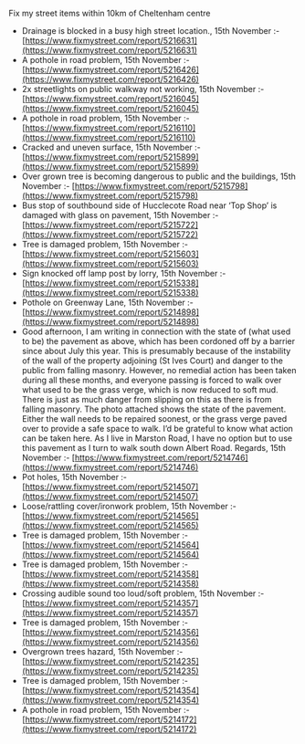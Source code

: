 Fix my street items within 10km of Cheltenham centre

<!-- fix_marker starts -->

- Drainage is blocked in a busy high street location., 15th November :- [https://www.fixmystreet.com/report/5216631](https://www.fixmystreet.com/report/5216631)
- A pothole in road problem, 15th November :- [https://www.fixmystreet.com/report/5216426](https://www.fixmystreet.com/report/5216426)
- 2x streetlights on public walkway not working, 15th November :- [https://www.fixmystreet.com/report/5216045](https://www.fixmystreet.com/report/5216045)
- A pothole in road problem, 15th November :- [https://www.fixmystreet.com/report/5216110](https://www.fixmystreet.com/report/5216110)
- Cracked and uneven surface, 15th November :- [https://www.fixmystreet.com/report/5215899](https://www.fixmystreet.com/report/5215899)
- Over grown tree is becoming dangerous to public and the buildings, 15th November :- [https://www.fixmystreet.com/report/5215798](https://www.fixmystreet.com/report/5215798)
- Bus stop of southbound side of Hucclecote Road near ‘Top Shop’ is damaged with glass on pavement, 15th November :- [https://www.fixmystreet.com/report/5215722](https://www.fixmystreet.com/report/5215722)
- Tree is damaged problem, 15th November :- [https://www.fixmystreet.com/report/5215603](https://www.fixmystreet.com/report/5215603)
- Sign knocked off lamp post by lorry, 15th November :- [https://www.fixmystreet.com/report/5215338](https://www.fixmystreet.com/report/5215338)
- Pothole on Greenway Lane, 15th November :- [https://www.fixmystreet.com/report/5214898](https://www.fixmystreet.com/report/5214898)
- Good afternoon, I am writing in connection with the state of (what used to be) the pavement as above, which has been cordoned off by a barrier since about July this year. This is presumably because of the instability of the wall of the property adjoining (St Ives Court) and danger to the public from falling masonry. However, no remedial action has been taken during all these months, and everyone passing is forced to walk over what used to be the grass verge, which is now reduced to soft mud. There is just as much danger from slipping on this as there is from falling masonry. The photo attached shows the state of the pavement. Either the wall needs to be repaired soonest, or the grass verge paved over to provide a safe space to walk. I’d be grateful to know what action can be taken here. As I live in Marston Road, I have no option but to use this pavement as I turn to walk south down Albert Road. Regards, 15th November :- [https://www.fixmystreet.com/report/5214746](https://www.fixmystreet.com/report/5214746)
- Pot holes, 15th November :- [https://www.fixmystreet.com/report/5214507](https://www.fixmystreet.com/report/5214507)
- Loose/rattling cover/ironwork problem, 15th November :- [https://www.fixmystreet.com/report/5214565](https://www.fixmystreet.com/report/5214565)
- Tree is damaged problem, 15th November :- [https://www.fixmystreet.com/report/5214564](https://www.fixmystreet.com/report/5214564)
- Tree is damaged problem, 15th November :- [https://www.fixmystreet.com/report/5214358](https://www.fixmystreet.com/report/5214358)
- Crossing audible sound too loud/soft problem, 15th November :- [https://www.fixmystreet.com/report/5214357](https://www.fixmystreet.com/report/5214357)
- Tree is damaged problem, 15th November :- [https://www.fixmystreet.com/report/5214356](https://www.fixmystreet.com/report/5214356)
- Overgrown trees hazard, 15th November :- [https://www.fixmystreet.com/report/5214235](https://www.fixmystreet.com/report/5214235)
- Tree is damaged problem, 15th November :- [https://www.fixmystreet.com/report/5214354](https://www.fixmystreet.com/report/5214354)
- A pothole in road problem, 15th November :- [https://www.fixmystreet.com/report/5214172](https://www.fixmystreet.com/report/5214172)

<!-- fix_marker ends -->